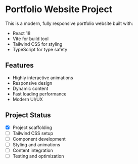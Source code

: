# Portfolio Website Project

This is a modern, fully responsive portfolio website built with:

- React 18
- Vite for build tool
- Tailwind CSS for styling
- TypeScript for type safety

## Features

- Highly interactive animations
- Responsive design
- Dynamic content
- Fast loading performance
- Modern UI/UX

## Project Status

- [x] Project scaffolding
- [ ] Tailwind CSS setup
- [ ] Component development
- [ ] Styling and animations
- [ ] Content integration
- [ ] Testing and optimization
